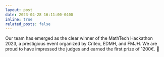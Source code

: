 ```yaml
---
layout: post
date: 2023-04-28 16:11:00-0400
inline: true
related_posts: false
---
```


Our team has emerged as the clear winner of the MathTech Hackathon 2023, a prestigious event organized by Criteo, EDMH, and FMJH. We are proud to have impressed the judges and earned the first prize of 1200€. :tada:
